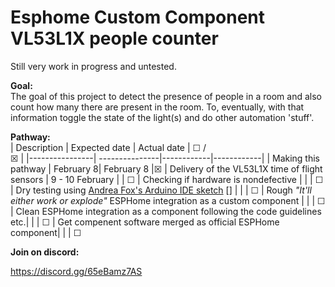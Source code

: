 # Esphome Custom Component VL53L1X people counter
Still very work in progress and untested.

**Goal:** <br/>
The goal of this project to detect the presence of people in a room and also count how many there are present in the room. To, eventually, with that information toggle the state of the light(s) and do other automation 'stuff'.

**Pathway:** <br/>
| Description     |  Expected date  | Actual date  | ☐ /<br/>☒   | 
|----------------| ---------------|------------|------------|
| Making this pathway | February 8| February 8 |☒
| Delivery of the VL53L1X time of flight sensors | 9 - 10 February | |  ☐
| Checking if hardware is nondefective | | |  ☐
| Dry testing using <a href="https://github.com/Andrea-Fox/peopleCounter">Andrea Fox's Arduino IDE sketch</a> [] |  | |  ☐
| Rough _"It'll either work or explode"_ ESPHome integration as a custom component | | |  ☐
| Clean ESPHome integration as a component following the code guidelines etc.| | | ☐
| Get compenent software merged as official ESPHome component| | |  ☐

**Join on discord:** <br/>

https://discord.gg/65eBamz7AS

